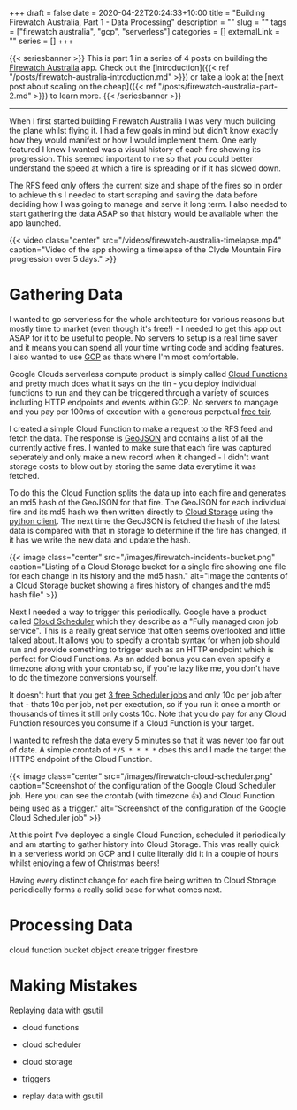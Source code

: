+++
draft = false
date = 2020-04-22T20:24:33+10:00
title = "Building Firewatch Australia, Part 1 - Data Processing"
description = ""
slug = ""
tags = ["firewatch australia", "gcp", "serverless"]
categories = []
externalLink = ""
series = []
+++

{{< seriesbanner >}}
This is part 1 in a series of 4 posts on building the [Firewatch Australia](https://firewatchaus.com/) app. Check out the
[introduction]({{< ref "/posts/firewatch-australia-introduction.md" >}}) or take a look at the [next
post about scaling on the cheap]({{< ref "/posts/firewatch-australia-part-2.md" >}}) to learn more.
{{< /seriesbanner >}}

---

When I first started building Firewatch Australia I was very much building the plane whilst flying it.
I had a few goals in mind but didn't know exactly how they would manifest or how I would implement
them. One early featured I knew I wanted was a visual history of each fire showing its progression.
This seemed important to me so that you could better understand the speed at which a fire is
spreading or if it has slowed down.

The RFS feed only offers the current size and shape of the fires so in order to achieve this I
needed to start scraping and saving the data before deciding how I was going to manage and serve
it long term. I also needed to start gathering the data ASAP so that history would be
available when the app launched.

{{< video
      class="center"
      src="/videos/firewatch-australia-timelapse.mp4"
      caption="Video of the app showing a timelapse of the Clyde Mountain Fire progression over 5 days." >}}

# Gathering Data

I wanted to go serverless for the whole architecture for various reasons but mostly time to market
(even though it's free!) - I needed to get this app out ASAP for it to be useful to people.
No servers to setup is a real time saver and it means you can spend all your time writing code
and adding features. I also wanted to use [GCP][1] as thats where I'm most comfortable.

Google Clouds serverless compute product is simply called [Cloud Functions][2] and pretty much does
what it says on the tin - you deploy individual functions to run and they can be triggered through
a variety of sources including HTTP endpoints and events within GCP. No servers to mangage and you
pay per 100ms of execution with a generous perpetual [free teir][3].

I created a simple Cloud Function to make a request to the RFS feed and fetch the data. The response
is [GeoJSON][4] and contains a list of all the currently active fires. I wanted to make sure that
each fire was captured seperately and only make a new record when it changed - I didn't want storage
costs to blow out by storing the same data everytime it was fetched.

To do this the Cloud Function splits the data up into each fire and generates an md5 hash of the
GeoJSON for that fire. The GeoJSON for each individual fire and its md5 hash we then written directly
to [Cloud Storage][5] using the [python client][6]. The next time the GeoJSON is fetched the hash
of the latest data is compared with that in storage to determine if the fire has changed, if it
has we write the new data and update the hash.

{{< image
      class="center"
      src="/images/firewatch-incidents-bucket.png"
      caption="Listing of a Cloud Storage bucket for a single fire showing one file for each change in its history and the md5 hash."
      alt="Image the contents of a Cloud Storage bucket showing a fires history of changes and the md5 hash file" >}}

Next I needed a way to trigger this periodically. Google have a product called [Cloud Scheduler][7]
which they describe as a "Fully managed cron job service". This is a really great service that often
seems overlooked and little talked about. It allows you to specify a crontab syntax for when job
should run and provide something to trigger such as an HTTP endpoint which is perfect for Cloud
Functions. As an added bonus you can even specify a timezone along with your crontab so, if you're
lazy like me, you don't have to do the timezone conversions yourself.

It doesn't hurt that you get [3 free Scheduler jobs][8] and only 10c per job after that - thats 10c
per job, not per exectution, so if you run it once a month or thousands of times it still only costs
10c. Note that you do pay for any Cloud Function resources you consume if a Cloud Function is your
target.

I wanted to refresh the data every 5 minutes so that it was never too far out of date. A simple
crontab of `*/5 * * * *` does this and I made the target the HTTPS endpoint of the Cloud Function.

{{< image
      class="center"
      src="/images/firewatch-cloud-scheduler.png"
      caption="Screenshot of the configuration of the Google Cloud Scheduler job. Here you can see the crontab (with timezone 👍) and Cloud Function being used as a trigger."
      alt="Screenshot of the configuration of the Google Cloud Scheduler job" >}}

At this point I've deployed a single Cloud Function, scheduled it periodically and am starting to
gather history into Cloud Storage. This was really quick in a serverless world on GCP and I quite
literally did it in a couple of hours whilst enjoying a few of Christmas beers!

Having every distinct change for each fire being written to Cloud Storage periodically forms a
really solid base for what comes next.

# Processing Data

cloud function
bucket object create trigger
firestore

# Making Mistakes

Replaying data with gsutil

- cloud functions
- cloud scheduler
- cloud storage
- triggers

- replay data with gsutil

[1]: http://cloud.google.com/
[2]: https://cloud.google.com/functions
[3]: https://cloud.google.com/functions/pricing#free_tier
[4]: https://geojson.org/
[5]: https://cloud.google.com/storage
[6]: https://googleapis.dev/python/storage/latest/client.html
[7]: https://cloud.google.com/scheduler
[8]: https://cloud.google.com/scheduler/pricing

